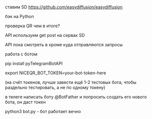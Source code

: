 ставим SD https://github.com/easydiffusion/easydiffusion

бэк на Python

проверка QR чем в итоге?

API используем get post на сервак SD

API пока смотреть в хроме куда отправляются запросы 

работа с ботом

pip install pyTelegramBotAPI

export NICEQR_BOT_TOKEN=your-bot-token-here

(на счёт токенов, лучше завести ещё 1-2 тестовых бота, чтобы раздельно тестировать, а не по одному токену)

в телеге написать боту @BotFather и попросить создать его нового бота, он даст токен

python3 bot.py - бот работает вечно